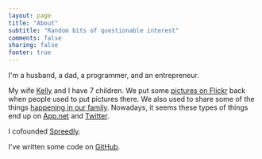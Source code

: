 ```yaml
---
layout: page
title: "About"
subtitle: "Random bits of questionable interest"
comments: false
sharing: false
footer: true
---
```

I'm a husband, a dad, a programmer, and an entrepreneur.

My wife [Kelly](http://kellyomelia.com) and I have 7 children.  We put some [pictures on Flickr](http://www.flickr.com/photos/omelia/) back when people used to
put pictures there.  We also used to share some of the things [happening in our family](http://omeliaramble.com).  Nowadays, it seems these
types of things end up on [App.net](https://alpha.app.net/duff) and [Twitter](http://twitter.com/duffomelia).

I cofounded [Spreedly](http://spreedly.com).

I've written some code on [GitHub](http://github.com/duff).

